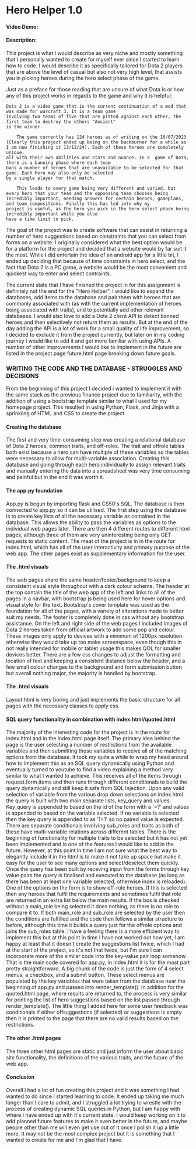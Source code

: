 # Hero Helper 1.0
#### Video Demo:  <URL HERE>
#### Description:
This project is what I would describe as very niche and mostly something that I personally wanted to create
for myself ever since I started to learn how to code. I would describe it as specifically tailored for Dota 2 players
that are above the level of casual but also not very high level, that assists you in picking heroes during the hero select phase of the game.

Just as a preface for those reading that are unsure of what Dota is or how any of this project works in regards to
the game and why it is helpful:

    Dota 2 is a video game that is the current continuation of a mod that was made for warcraft 3. It is a team game
    involving two teams of five that are pitted against each other, the first team to destroy the others "Ancient"
    is the winner.

        The game currently has 124 heroes as of writing on the 16/07/2023 (Clearly this project ended up being on the backburner for a while as I am now finishing it 13/12/24). Each of these heroes are completely unique,
    all with their own abilities and stats and nuance. In a  game of Dota, there is a banning phase where each team
    bans a number of heroes that are unavailable to be selected for that game. Each hero may also only be selected
    by a single player for that match.

        This leads to every game being very different and varied, but every hero that your team and the oppoosing team chooses being
    incredibly important, needing answers for certain heroes, gameplans, and team compositions. Finally this has led into why my
    project is useful, as the hero you pick in the hero select phase being incredibly important while you also
    have a time limit to pick.

The goal of the project was to create software that can assist in returning a number of hero suggestions based on constraints
that you can select from forms on a website. I originally considered what the best option would be for a platform for the project
and decided that a website would by far suit it the most. While I did entertain the idea of an android app for a little bit, I ended up
deciding that because of time constraints in hero select, and the fact that Dota 2 is a PC game, a website would be the most convenient
and quickest way to enter and select contraints.

The current state that I have finished the project in for this assignment is definitely not the end for the "Hero Helper", I would like
to expand the databases, add items to the database and pair them with heroes that are commonly associated with (as with the current implementation of heroes being associated with traits), and to potentially add other relevant databases. I would also love to add
a Dota 2 client API to detect banned heroes and then selectively not return them as results. But at the end of the day adding the API is a lot of work for a small quality of life improvement, so I decided to exclude it from the project currently, but later on in my coding journey
I would like to add it and get more familiar with using APIs. A number of other improvements I would like to implement in the future are listed in the project page future.html page breaking down future goals.

### WRITING THE CODE AND THE DATABASE - STRUGGLES AND DECISIONS

From the beginning of this project I decided i wanted to implement it with the same stack as the previous finance project due to familiarity, with the addition of using a bootstrap template similar to what I used for my homepage project. This resulted in using Python, Flask, and Jinja with a sprinkling of HTML and CSS to create the project.

#### Creating the database

The first and very time-consuming step was creating a relational database of Dota 2 heroes, common traits, and off-roles. The trait and offrole tables both exist because a hero can have multiple of these variables so the tables were necessary to allow for multi-variable association. Creating this database and going through each hero individually to assign relevant traits and manually entering the data into a spreadsheet was very time consuming and painful but in the end it was worth it.

#### The app.py foundation

App.py is begun by importing flask and CS50's SQL. The database is then connected to app.py so it can be utilised. The first step using the database is to create key lists of all the necessary variable as contained in the database. This allows the ability to pass the variables as options to the individual web pages later. There are then 4 different routes to different html pages, although three of them are very uninteresting being only GET requests to static content. The meat of the project is in in the route for index.html, which has all of the user interactivity and primary purpose of the web app. The other pages exist as supplementary information for the user.

#### The .html visuals

The web pages share the same header/footer/background to keep a consistent visual style throughout with a dark colour scheme. The header at the top contain the title of the web app of the left and links to all of the pages in a navbar, with bootstrap js being used here for hover options and visual style for the text. Bootstrap's cover template was used as the foundation for all of the pages, with a variety of alterations made to better suit my needs. The footer is completely done in css without any bootstrap assistance. On the left and right side of the web pages I included images of Dota 2 heroes taken from official artwork to add some pop and colour. These images only apply to devices with a minimum of 1200px resolution otherwise they would take up too make screenspace, even though this in not really intended for mobile or tablet usage this makes QOL for smaller devices better. There are a few css changes to adjust the formatting and location of text and keeping a consistent distance below the header, and a few small colour changes to the background and form submission button but overall nothing major, the majority is handled by bootstrap.

#### The .html visuals

Layout.html is very boring and just implements the basic structure for all pages with the necessary classes to apply css.

#### SQL query functionality in combination with index.html/quoted.html

The majority of the interesting code for the project is in the route for index.html and in the index.html page itself. The primary idea behind the page is the user selecting a number of restrictions from the available variables and then submitting those variables to receive all of the matching options from the database. It took my quite a while to wrap my head around how to implement this as an SQL query dynamically using Python and eventually turned to youtube to find a video explaining a method very similar to what I wanted to achieve. This receives all of the items through request.form.items and then runs through different conditionals to build the query dynamically and still keep it safe from SQL injection. Upon any valid selection of variable from the various drop down selections on index.html the query is built with two main separate lists, key_query and values. Key_query is appended to based on the id of the form with a '=?' and values is appended to based on the variable selected. If no variable is selected then the key query is appended to as '1=1' so no paired value is expected. There are separate conditionals involving sub_roles and traits as both of these have multi-variable relations across different tables.
There is the beginning of functionality for multiple traits to be selected but it has not yet been implemented and is one of the features I would like to add in the future. However, at this point in time I am not sure what the best way to elegantly include it in the html is to make it not take up space but make it easy for the user to see many options and select/deselect them quickly. Once the query has been built by receving input from the forms through key value pairs the query is finalised and executed to the database (as long as there has been at least one variable selected, otherwise index is reloaded).
One of the options on the form is to show off-role heroes. If this is selected then any heroes that fulfil the requirements and sometimes fulfil that role are returned in an extra list below the main results. If the bos is checked without a main_role being selected it does nothing, as there is no role to compare it to. If both main_role and sub_role are selected by the user then the conditions are fulfilled and the code then follows a similar structure to before, although this time it builds a query just for the offrole options and joins the sub_roles table. I have a feeling there is a more efficient way to implement this but at this point in time I have not worked out how yet, I am happy at least that it doesn't create the suggestions list twice, which I had at the start of the project, so it's not that twice, but I'm sure I can incorporate more of the similar code into the key-value pair loop somehow.
That is the main code covered for app.py, in index.html it is for the most part pretty straightforward. A big chunk of the code is just the form  of 4 select menus, a checkbox, and a submit button. These select menus are populated by the key variables that were taken from the database near the beginning of app.py and passed into render_template(). In addition for the quoted.html page, where results are returned to, the process is very similar for printing the list of hero suggestions based on the list passed through render_template(). The little thing I added here for some user feedback was conditionals if either offsuggestions (if selected) or suggestions is empty then it is printed to the page that there are no valid results based on the restrictions.

#### The other .html pages

The three other html pages are static and just inform the user about basic site functionality, the definitions of the various traits, and the future of the web app.

#### Conclusion

Overall I had a lot of fun creating this project and it was something I had wanted to do since I started learning to code. It ended up taking me much longer than I care to admit, and I struggled a lot trying to wrestle with the process of creating dynamic SQL  queries in Python, but I am happy with where I have ended up with it's current state. I would keep working on it to add planned future features to make it even better in the future, and maybe people other than me will even get use out of it once I polish it up a little more. It may not be the most complex project but it is something that I wanted to create for me and I'm glad that I have.
